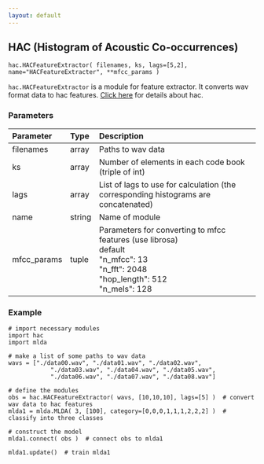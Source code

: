 ```yaml
---
layout: default
---
```

## HAC (Histogram of Acoustic Co-occurrences)

```
hac.HACFeatureExtractor( filenames, ks, lags=[5,2], name="HACFeatureExtracter", **mfcc_params )
```

`hac.HACFeatureExtractor` is a module for feature extractor.
It converts wav format data to hac features.
[Click here](https://www.isca-speech.org/archive/interspeech_2008/i08_2554.html) for details about hac.


### Parameters

| Parameter | Type | Description |
|:----------|:-----|:------------|
| filenames | array | Paths to wav data |
| ks        | array | Number of elements in each code book (triple of int) |
| lags      | array | List of lags to use for calculation (the corresponding histograms are concatenated) |
| name      | string | Name of module |
|mfcc_params| tuple | Parameters for converting to mfcc features (use librosa)<br>default<br>"n_mfcc": 13<br>"n_fft": 2048<br>"hop_length": 512<br>"n_mels": 128 |


### Example

```
# import necessary modules
import hac
import mlda

# make a list of some paths to wav data
wavs = ["./data00.wav", "./data01.wav", "./data02.wav",
            "./data03.wav", "./data04.wav", "./data05.wav",
            "./data06.wav", "./data07.wav", "./data08.wav"]

# define the modules
obs = hac.HACFeatureExtractor( wavs, [10,10,10], lags=[5] )  # convert wav data to hac features
mlda1 = mlda.MLDA( 3, [100], category=[0,0,0,1,1,1,2,2,2] )  # classify into three classes

# construct the model
mlda1.connect( obs )  # connect obs to mlda1

mlda1.update()  # train mlda1
```
